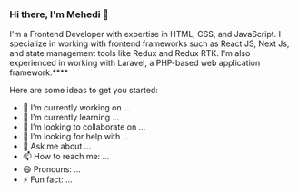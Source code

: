 ### Hi there, I'm Mehedi 👋


I'm a Frontend Developer with expertise in HTML, CSS, and JavaScript. I specialize in working with frontend frameworks such as React JS, Next Js, and state management tools like Redux and Redux RTK. I'm also experienced in working with Laravel, a PHP-based web application framework.****

Here are some ideas to get you started:

- 🔭 I’m currently working on ...
- 🌱 I’m currently learning ...
- 👯 I’m looking to collaborate on ...
- 🤔 I’m looking for help with ...
- 💬 Ask me about ...
- 📫 How to reach me: ...
- 😄 Pronouns: ...
- ⚡ Fun fact: ...


